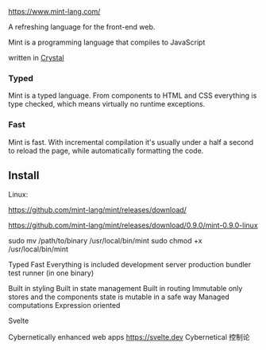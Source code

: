 https://www.mint-lang.com/

A refreshing language for the front-end web.

Mint is a programming language that compiles to JavaScript

written in [Crystal](https://crystal-lang.org/)

### Typed

Mint is a typed language. From components to HTML and CSS everything is type checked, which means virtually no runtime exceptions.

### Fast

Mint is fast. With incremental compilation it's usually under a half a second to reload the page, while automatically formatting the code.

## Install 

Linux: 

https://github.com/mint-lang/mint/releases/download/

https://github.com/mint-lang/mint/releases/download/0.9.0/mint-0.9.0-linux

sudo mv /path/to/binary /usr/local/bin/mint
sudo chmod +x /usr/local/bin/mint


Typed
Fast
Everything is included
  development server
  production bundler
  test runner (in one binary)

Built in styling
Built in state management
Built in routing
Immutable
  only stores and the components state is mutable in a safe way
Managed computations
Expression oriented

Svelte

Cybernetically enhanced web apps https://svelte.dev
Cybernetical 控制论